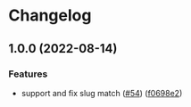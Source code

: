 # Changelog

## 1.0.0 (2022-08-14)


### Features

* support and fix slug match ([#54](https://github.com/mdn/markdown/issues/54)) ([f0698e2](https://github.com/mdn/markdown/commit/f0698e231bda2fae57a0303522242745c3599d58))
